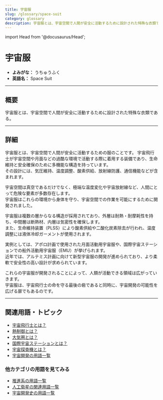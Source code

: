 ```yaml
---
title: 宇宙服
slug: /glossary/space-suit
category: glossary
description: 宇宙服とは、宇宙空間で人間が安全に活動するために設計された特殊な衣類である。
---
```


import Head from '@docusaurus/Head';

<Head>
  <script type="application/ld+json">
    {`{
      "@context": "https://schema.org",
      "@type": "DefinedTerm",
      "name": "宇宙服",
      "inDefinedTermSet": "https://www.space-portal.org",
      "termCode": "glossary/space-suit",
      "description": "宇宙服とは、宇宙空間で人間が安全に活動するために設計された特殊な衣類である。",
      "url": "https://www.space-portal.org/docs/glossary/space-suit"
    }`}
  </script>
</Head>

# 宇宙服

- **よみがな：** うちゅうふく  
- **英語名：** Space Suit  

---

## 概要

宇宙服とは、宇宙空間で人間が安全に活動するために設計された特殊な衣類である。

---

## 詳細

宇宙服とは、宇宙空間で人間が安全に活動するための服のことです。
宇宙飛行士が宇宙空間や月面などの過酷な環境で活動する際に着用する装備であり、生命維持と安全確保のために多機能な構造を持っています。  
その設計には、気圧維持、温度調整、酸素供給、放射線防護、通信機能などが含まれます。  

宇宙空間は真空であるだけでなく、極端な温度変化や宇宙放射線など、人間にとって危険な要素が多数存在します。  
宇宙服はこれらの環境から身体を守り、宇宙空間での作業を可能にするために開発されました。  

宇宙服は複数の層からなる構造が採用されており、外層は耐熱・耐摩耗性を持ち、中間層は断熱材、内層は気密性を確保します。  
また、生命維持装置（PLSS）により酸素供給や二酸化炭素除去が行われ、温度調整には液体冷却ガーメントが使用されます。  

実例としては、アポロ計画で使用された月面活動用宇宙服や、国際宇宙ステーションでの船外活動用宇宙服（EMU）が挙げられます。  
近年では、アルテミス計画に向けて新型宇宙服の開発が進められており、より柔軟で安全性の高い設計が求められています。  

これらの宇宙服が開発されることによって、人類が活動できる領域は広がっていきます。  
宇宙服は、宇宙飛行士の命を守る最後の砦であると同時に、宇宙開発の可能性を広げる扉でもあるのです。  

---

## 関連用語・トピック

- [宇宙飛行士とは？](/docs/glossary/astronaut/)  
- [熱制御とは？](/docs/glossary/thermal-control/)  
- [大気圏とは？](/docs/glossary/atmosphere/)  
- [国際宇宙ステーションとは？](/docs/satellite/index/iss/)  
- [宇宙探査機とは？](/docs/explorer/space-probe/)
- [宇宙開発の用語一覧](/docs/category/glossary/)

### 他カテゴリの用語を見てみる

- [推進系の用語一覧](/docs/category/propulsion/)
- [人工衛星の関連用語一覧](/docs/category/satellite/)
- [宇宙開発史の用語一覧](/docs/category/history/)

